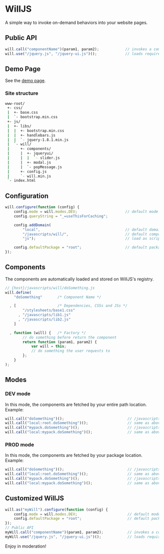 # WillJS

A simple way to invoke on-demand behaviors into your website pages.

## Public API

```javascript
will.call("componentName")(param1, param2);            // invokes a component
will.use("/jquery.js", "/jquery-ui.js")();             // loads required assets if not present yet.
```

## Demo Page

See the [demo page](http://kawamanza.github.io/willjs/demo/).

### Site structure

```bash
www-root/
 +- css/
 |  +- base.css
 |  `- bootstrap.min.css
 +- js/
 |  +- libs/
 |  |  +- bootstrap.min.css
 |  |  +- handlebars.js
 |  |  `- jquery-1.8.1.min.js
 |  `- will/
 |     +- components/
 |     |  +- jqueryui/
 |     |  |  `- slider.js
 |     |  +- modal.js
 |     |  `- popMessage.js
 |     +- config.js
 |     `- will.min.js
 `- index.html
```

## Configuration

```javascript
will.configure(function (config) {
    config.mode = will.modes.DEV;                      // default mode
    config.queryString = "_=useThisForCaching";

    config.addDomain(
        "local",                                       // default domain
        "/javascripts/will/",                          // default component domain (repository)
        "js");                                         // load as script (js, default)

    config.defaultPackage = "root";                    // default package
});
```

## Components

The components are automatically loaded and stored on WillJS's registry.

```javascript
// {host}/javascripts/will/doSomething.js
will.define(
    "doSomething"       /* Component Name */

  , [                   /* Dependencies, CSSs and JSs */
        "/stylesheets/base1.css"
      , "/javascripts/lib1.js"
      , "/javascripts/lib2.js"
    ]

  , function (will) {   /* Factory */
        // do something before return the component
        return function (param1, param2) {
            var will = this;
            // do something the user requests to
        };
    }
);
```

## Modes

### DEV mode

In this mode, the components are fetched by your entire path location. Example:

```javascript
will.call("doSomething")();                             // /javascripts/will/doSomething.js
will.call("local:root.doSomething")();                  // same as above
will.call("mypack.doSomething")();                      // /javascripts/will/mypack/doSomething.js
will.call("local:mypack.doSomething")();                // same as above
```

### PROD mode

In this mode, the components are fetched by your package location. Example:

```javascript
will.call("doSomething")();                             // /javascripts/will/root.js
will.call("local:root.doSomething")();                  // same as above
will.call("mypack.doSomething")();                      // /javascripts/will/mypack.js
will.call("local:mypack.doSomething")();                // same as above
```

## Customized WillJS

```javascript
will.as("myWill").configure(function (config) {
    config.mode = will.modes.DEV;                       // default mode
    config.defaultPackage = "root";                     // default package
});
// Public API
myWill.call("componentName")(param1, param2);           // invokes a component
myWill.use("/jquery.js", "/jquery-ui.js")();            // loads required assets if not present yet.
```

Enjoy in moderation!
